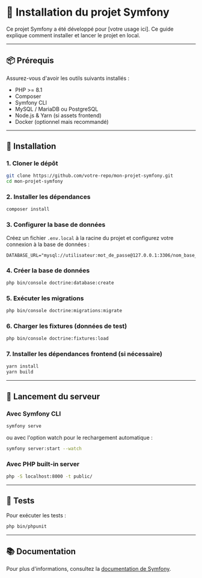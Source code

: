 # 🚀 Installation du projet Symfony

Ce projet Symfony a été développé pour [votre usage ici]. Ce guide explique comment installer et lancer le projet en local.

---

## 📦 Prérequis

Assurez-vous d'avoir les outils suivants installés :
- PHP >= 8.1
- Composer
- Symfony CLI
- MySQL / MariaDB ou PostgreSQL
- Node.js & Yarn (si assets frontend)
- Docker (optionnel mais recommandé)

---

## 🔧 Installation

### 1. Cloner le dépôt
```bash
git clone https://github.com/votre-repo/mon-projet-symfony.git
cd mon-projet-symfony
```

### 2. Installer les dépendances
```bash
composer install
```

### 3. Configurer la base de données
Créez un fichier `.env.local` à la racine du projet et configurez votre connexion à la base de données :
```
DATABASE_URL="mysql://utilisateur:mot_de_passe@127.0.0.1:3306/nom_base_de_donnees"
```

### 4. Créer la base de données
```bash
php bin/console doctrine:database:create
```

### 5. Exécuter les migrations
```bash
php bin/console doctrine:migrations:migrate
```

### 6. Charger les fixtures (données de test)
```bash
php bin/console doctrine:fixtures:load
```

### 7. Installer les dépendances frontend (si nécessaire)
```bash
yarn install
yarn build
```

---

## 🚀 Lancement du serveur

### Avec Symfony CLI
```bash
symfony serve
```
ou avec l'option watch pour le rechargement automatique :
```bash
symfony server:start --watch
```

### Avec PHP built-in server
```bash
php -S localhost:8000 -t public/
```

---

## 🧪 Tests

Pour exécuter les tests :
```bash
php bin/phpunit
```

---

## 📚 Documentation

Pour plus d'informations, consultez la [documentation de Symfony](https://symfony.com/doc/current/index.html).